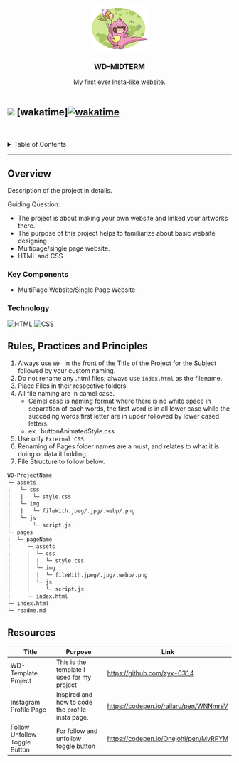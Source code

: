 <a name="readme-top">

<br/>

<br />
<div align="center">
  <a href="https://github.com/fabular-rhm">
  <!-- TODO: If you want to add logo or banner you can add it here -->
    <img src="./assets/img/DINO-LOGO.png" alt="" width="130" height="100">
  </a>
<!-- TODO: Change Title to the name of the title of your Project -->
  <h3 align="center">WD-MIDTERM</h3>
</div>
<!-- TODO: Make a short description -->
<div align="center">
  My first ever Insta-like website. 
</div>

<br />

<!-- TODO: Change the zyx-0314 into your github username  -->
<!-- TODO: Change the WD-Template-Project into the same name of your folder -->
![](https://visit-counter.vercel.app/counter.png?page=fabular-rhm/WD-Code-Midterm)
[wakatime]<a href="https://wakatime.com/badge/user/3ea6918d-510a-4a52-8cbd-ffef9850b08d/project/9115ad8d-6a98-482b-9d4e-d0e2c8902aee"><img src="https://wakatime.com/badge/user/3ea6918d-510a-4a52-8cbd-ffef9850b08d/project/9115ad8d-6a98-482b-9d4e-d0e2c8902aee.svg" alt="wakatime"></a>
---

<br />
<br />

<!-- TODO: If you want to add more layers for your readme -->
<details>
  <summary>Table of Contents</summary>
  <ol>
    <li>
      <a href="#overview"> Overview </a>
      <ol>
        <li>
          <a href="#key-components"> Key Components </a>
        </li>
        <li>
          <a href="#technology"> Technology </a>
        </li>
      </ol>
    </li>
    <li>
      <a href="#rule,-practices-and-principles">Rules, Practices and Principles</a>
    </li>
    <li>
      <a href="#resources"> Resources. </a>
    </li>
  </ol>
</details>

---

## Overview

<!-- TODO: To be changed -->
<!-- The following are just sample -->
Description of the project in details.

Guiding Question:
- The project is about making your own website and linked your artworks there. 
- The purpose of this project helps to familiarize about basic website designing
- Multipage/single page website.
- HTML and CSS

### Key Components
<!-- TODO: List of Key Components -->
<!-- The following are just sample -->
- MultiPage Website/Single Page Website

### Technology
<!-- TODO: List of Technology Used -->
![HTML](https://img.shields.io/badge/HTML-E34F26?style=for-the-badge&logo=html5&logoColor=white)
![CSS](https://img.shields.io/badge/CSS-1572B6?style=for-the-badge&logo=css3&logoColor=white)

## Rules, Practices and Principles
1. Always use `WD-` in the front of the Title of the Project for the Subject followed by your custom naming.
2. Do not rename any .html files; always use `index.html` as the filename.
3. Place Files in their respective folders.
4. All file naming are in camel case.
   - Camel case is naming format where there is no white space in separation of each words, the first word is in all lower case while the succeding words first letter are in upper followed by lower cased letters.
   - ex.: buttonAnimatedStyle.css
5. Use only `External CSS`.
6. Renaming of Pages folder names are a must, and relates to what it is doing or data it holding.
7. File Structure to follow below.

```
WD-ProjectName
└─ assets
|   └─ css
|   |   └─ style.css
|   └─ img
|   |   └─ fileWith.jpeg/.jpg/.webp/.png
|   └─ js
|       └─ script.js
└─ pages
|  └─ pageName
|     └─ assets
|     |  └─ css
|     |  |  └─ style.css
|     |  └─ img
|     |  |  └─ fileWith.jpeg/.jpg/.webp/.png
|     |  └─ js
|     |     └─ script.js
|     └─ index.html
└─ index.html
└─ readme.md
```

## Resources

<!-- TODO: Add References -->
| Title | Purpose | Link |
|-|-|-|
| WD-Template Project | This is the template I used for my project | https://github.com/zyx-0314 |
| Instagram Profile Page | Inspired and how to code the profile insta page. | https://codepen.io/railaru/pen/WNNmreV |
| Follow Unfollow Toggle Button | For follow and unfollow toggle button | https://codepen.io/Onejohi/pen/MvRPYM |
